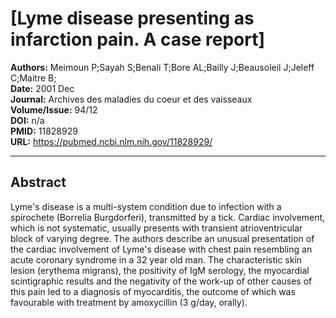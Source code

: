 # [Lyme disease presenting as infarction pain. A case report]

**Authors:** Meimoun P;Sayah S;Benali T;Bore AL;Bailly J;Beausoleil J;Jeleff C;Maitre B;  
**Date:** 2001 Dec  
**Journal:** Archives des maladies du coeur et des vaisseaux  
**Volume/Issue:** 94/12  
**DOI:** n/a  
**PMID:** 11828929  
**URL:** https://pubmed.ncbi.nlm.nih.gov/11828929/

---

## Abstract

Lyme's disease is a multi-system condition due to infection with a spirochete (Borrelia Burgdorferi), transmitted by a tick. Cardiac involvement, which is not systematic, usually presents with transient atrioventricular block of varying degree. The authors describe an unusual presentation of the cardiac involvement of Lyme's disease with chest pain resembling an acute coronary syndrome in a 32 year old man. The characteristic skin lesion (erythema migrans), the positivity of IgM serology, the myocardial scintigraphic results and the negativity of the work-up of other causes of this pain led to a diagnosis of myocarditis, the outcome of which was favourable with treatment by amoxycillin (3 g/day, orally).
